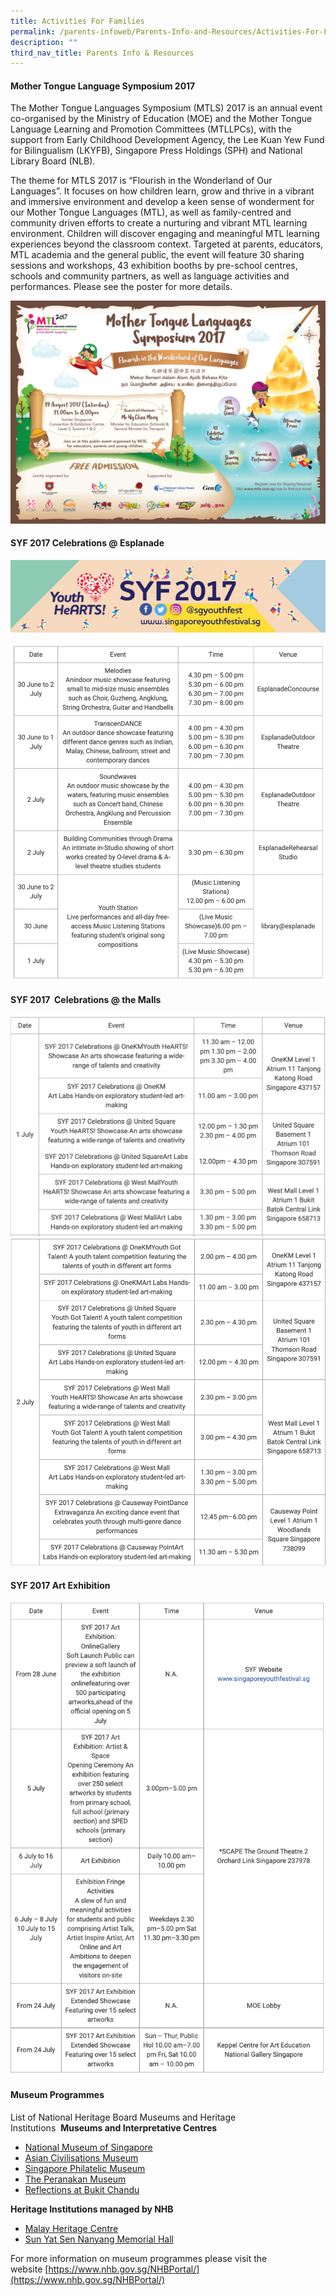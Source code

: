 ```yaml
---
title: Activities For Families
permalink: /parents-infoweb/Parents-Info-and-Resources/Activities-For-Families
description: ""
third_nav_title: Parents Info & Resources
---
```

#### Mother Tongue Language Symposium 2017

The Mother Tongue Languages Symposium (MTLS) 2017 is an annual event co-organised by the Ministry of Education (MOE) and the Mother Tongue Language Learning and Promotion Committees (MTLLPCs), with the support from Early Childhood Development Agency, the Lee Kuan Yew Fund for Bilingualism (LKYFB), Singapore Press Holdings (SPH) and National Library Board (NLB). 

  

The theme for MTLS 2017 is “Flourish in the Wonderland of Our Languages”. It focuses on how children learn, grow and thrive in a vibrant and immersive environment and develop a keen sense of wonderment for our Mother Tongue Languages (MTL), as well as family-centred and community driven efforts to create a nurturing and vibrant MTL learning environment. Children will discover engaging and meaningful MTL learning experiences beyond the classroom context. Targeted at parents, educators, MTL academia and the general public, the event will feature 30 sharing sessions and workshops, 43 exhibition booths by pre-school centres, schools and community partners, as well as language activities and performances. Please see the poster for more details.

![](/images/MTL%20Symposium%202017.jpeg)

#### SYF 2017 Celebrations @ Esplanade

![](/images/SYF%202017%20header%20banner.jpeg)

![](/images/syf.png)

#### SYF 2017  Celebrations @ the Malls

![](/images/syf2.png)
![](/images/syf3.png)

#### SYF 2017 Art Exhibition

![](/images/syf4.png)

#### Museum Programmes   

List of National Heritage Board Museums and Heritage Institutions  **Museums and Interpretative Centres**

*   [National Museum of Singapore](http://www.nhb.gov.sg/NHBPortal/Museums/NationalMuseumofSingapore)
*   [Asian Civilisations Museum](http://www.nhb.gov.sg/NHBPortal/Museums/AsianCivilisationsMuseum)
*   [Singapore Philatelic Museum](http://www.nhb.gov.sg/NHBPortal/Museums/SingaporePhilatelicMuseum)
*   [The Peranakan Museum](http://www.nhb.gov.sg/NHBPortal/Museums/PeranakanMuseum)
*   [Reflections at Bukit Chandu](http://www.nhb.gov.sg/NHBPortal/Museums/ReflectionsatBukitChandu)

  
**Heritage Institutions managed by NHB**

*   [Malay Heritage Centre](http://www.nhb.gov.sg/NHBPortal/Institutions/MalayHeritageCentre)
*   [Sun Yat Sen Nanyang Memorial Hall](http://www.nhb.gov.sg/NHBPortal/Institutions/SunYatSenNanyangMemorialHall)

For more information on museum programmes please visit the website [https://www.nhb.gov.sg/NHBPortal/](https://www.nhb.gov.sg/NHBPortal/)